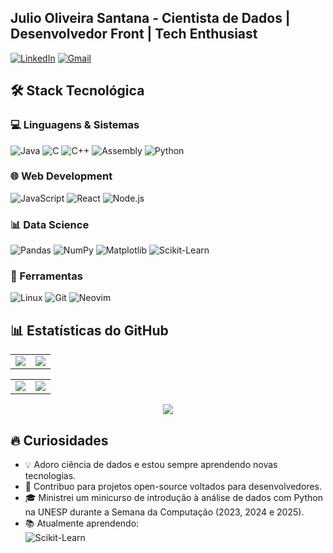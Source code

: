 ## Julio Oliveira Santana - Cientista de Dados | Desenvolvedor Front | Tech Enthusiast

[![LinkedIn](https://img.shields.io/badge/LinkedIn-0077B5?style=for-the-badge&logo=linkedin)]([https://www.linkedin.com/in/julio-oliveira-santana-855817207/](https://www.linkedin.com/in/julio-oliveira-santana-855817207/))
[![Gmail](https://img.shields.io/badge/Gmail-D14836?style=for-the-badge&logo=gmail)](mailto:juliooliveirasantana.b3@gmail.com)


## 🛠️ Stack Tecnológica

### 💻 Linguagens & Sistemas
![Java](https://img.shields.io/badge/Java-ED8B00?style=flat&logo=openjdk&logoColor=white)
![C](https://img.shields.io/badge/C-00599C?style=flat&logo=c&logoColor=white)
![C++](https://img.shields.io/badge/C++-00599C?style=flat&logo=c%2B%2B&logoColor=white)
![Assembly](https://img.shields.io/badge/Assembly-8E0E00?style=flat&logo=assemblyscript&logoColor=white)
![Python](https://img.shields.io/badge/Python-3776AB?style=flat&logo=python&logoColor=white)

### 🌐 Web Development
![JavaScript](https://img.shields.io/badge/JavaScript-F7DF1E?style=flat&logo=javascript&logoColor=black)
![React](https://img.shields.io/badge/React-61DAFB?style=flat&logo=react&logoColor=black)
![Node.js](https://img.shields.io/badge/Node.js-339933?style=flat&logo=node.js&logoColor=white)

### 📊 Data Science
![Pandas](https://img.shields.io/badge/Pandas-150458?style=flat&logo=pandas&logoColor=white)
![NumPy](https://img.shields.io/badge/NumPy-013243?style=flat&logo=numpy&logoColor=white)
![Matplotlib](https://img.shields.io/badge/Matplotlib-11557C?style=flat&logo=python&logoColor=white)
![Scikit-Learn](https://img.shields.io/badge/ScikitLearn-F7931E?style=flat&logo=scikit-learn&logoColor=white)

### 🔧 Ferramentas
![Linux](https://img.shields.io/badge/Linux-FCC624?style=flat&logo=linux&logoColor=black)
![Git](https://img.shields.io/badge/Git-F05032?style=flat&logo=git&logoColor=white)
![Neovim](https://img.shields.io/badge/Neovim-57A143?style=flat&logo=neovim&logoColor=white)


## 📊 Estatísticas do GitHub

<!-- Gráficos de linguagens -->
<table>
  <tr>
    <td><img src="https://github-profile-summary-cards.vercel.app/api/cards/repos-per-language?username=JulioOli&theme=github_dark" /></td>
    <td><img src="https://github-profile-summary-cards.vercel.app/api/cards/most-commit-language?username=JulioOli&theme=github_dark" /></td>
  </tr>
</table>

<!-- Stats e detalhes do perfil -->
<table>
  <tr>
    <td><img src="https://github-profile-summary-cards.vercel.app/api/cards/stats?username=JulioOli&theme=github_dark" /></td>
    <td><img src="https://github-profile-summary-cards.vercel.app/api/cards/profile-details?username=JulioOli&theme=github_dark" /></td>
  </tr>
</table>

<!-- Horário de commits -->
<p align="center">
  <img src="https://github-profile-summary-cards.vercel.app/api/cards/productive-time?username=JulioOli&theme=github_dark&utcOffset=-3" />
</p>



## 🔥 Curiosidades

- 💡 Adoro ciência de dados e estou sempre aprendendo novas tecnologias.
- 🐧 Contribuo para projetos open-source voltados para desenvolvedores.
- 🎓 Ministrei um minicurso de introdução à análise de dados com Python na UNESP durante a Semana da Computação (2023, 2024 e 2025).
- 📚 Atualmente aprendendo:  
  ![Scikit-Learn](https://img.shields.io/badge/ScikitLearn-F7931E?style=flat&logo=scikit-learn&logoColor=white)

